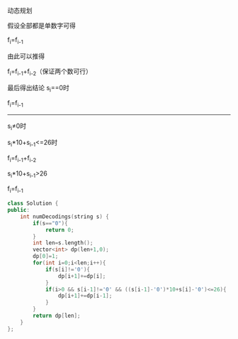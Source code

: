 动态规划

假设全部都是单数字可得

f<sub>i</sub>=f<sub>i-1</sub>

由此可以推得

f<sub>i</sub>=f<sub>i-1</sub>+f<sub>i-2</sub>（保证两个数可行）

最后得出结论
s<sub>i</sub>==0时 

f<sub>i</sub>=f<sub>i-1</sub>

----

s<sub>i</sub>≠0时

s<sub>i</sub>*10+s<sub>i-1</sub><=26时

f<sub>i</sub>=f<sub>i-1</sub>+f<sub>i-2</sub>

s<sub>i</sub>*10+s<sub>i-1</sub>>26

f<sub>i</sub>=f<sub>i-1</sub>

```cpp
class Solution {
public:
    int numDecodings(string s) {
        if(s=="0"){
            return 0;
        }
        int len=s.length();
        vector<int> dp(len+1,0);
        dp[0]=1;
        for(int i=0;i<len;i++){
            if(s[i]!='0'){
                dp[i+1]+=dp[i];
            }
            if(i>0 && s[i-1]!='0' && ((s[i-1]-'0')*10+s[i]-'0')<=26){
                dp[i+1]+=dp[i-1];
            }
        }
        return dp[len];
    }
};
```